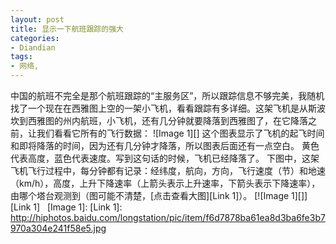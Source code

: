 ```yaml
---
layout: post
title: 显示一下航班跟踪的强大
categories:
- Diandian
tags:
- 网络, 
---
```

中国的航班不完全是那个航班跟踪的“主服务区”，所以跟踪信息不够完美，我随机找了一个现在在西雅图上空的一架小飞机，看看跟踪有多详细。这架飞机是从斯波坎到西雅图的州内航班，小飞机，还有几分钟就要降落到西雅图了，在它降落之前，让我们看看它所有的飞行数据： !\[Image 1\]\[\] 这个图表显示了飞机的起飞时间和即将降落的时间，因为还有几分钟才降落，所以图表后面还有一点空白。 黄色代表高度，蓝色代表速度。写到这句话的时候，​飞机已经降落了。 下图中，这架飞机飞行过程中，每分钟​都有记录：经纬度，航向，方向，飞行速度（节）和地速（km/h），高度，上升下降速率（上箭头表示上升速率，下箭头表示下降速率），由哪个塔台观测到（图可能不清楚，\[点击查看大图\]\[Link 1\]）。 \[!\[Image 1\]\[\]\]\[Link 1\]   \[Image 1\]: \[Link 1\]: http://hiphotos.baidu.com/longstation/pic/item/f6d7878ba61ea8d3ba6fe3b7970a304e241f58e5.jpg